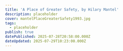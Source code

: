 ```yaml
---
title: 'A Place of Greater Safety, by Hilary Mantel'
description: placeholder
cover: mantelPlaceGreaterSafety1993.jpg
tags:
  - placeholder
publish: true
datePublished: 2025-07-28T20:58:00.000Z
dateUpdated: 2025-07-29T10:23:00.000Z
---
```


